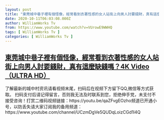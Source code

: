 ```yaml
---
layout: post
title: "東莞城中巷子裡有個怪像，經常看到衣著性感的女人站街上向男人討要錢財，真有這麼缺錢嗎？4K Video （ULTRA HD）"
date: 2020-10-11T06:03:08.000Z
author: WilliamWorks Tv
from: https://www.youtube.com/watch?v=VUrowE9WWHQ
tags: [ WilliamWorks Tv ]
categories: [ WilliamWorks Tv ]
---
```

<!--1602396188000-->
[東莞城中巷子裡有個怪像，經常看到衣著性感的女人站街上向男人討要錢財，真有這麼缺錢嗎？4K Video （ULTRA HD）](https://www.youtube.com/watch?v=VUrowE9WWHQ)
------

<div>
了解最新的城中村资讯请看视频末尾，扫码后在视频下方留下QQ,微信等方式获取。 扫码支付后请记得留言，否则我无法及时联系到您，拒绝伸手党，未支付不接受咨询！打赏二维码视频链接：https://youtu.be/qaZFvgEOzho频道已开通小号，以防丢失请大家订阅我的备用频道：https://www.youtube.com/channel/UCzmDgVe5QUDqLoizCGd1l4Q
</div>
